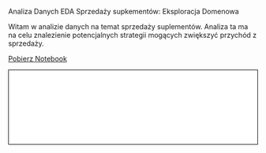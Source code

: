   Analiza Danych EDA Sprzedaży supkementów: Eksploracja Domenowa

Witam w analizie danych na temat sprzedaży suplementów.
Analiza ta ma na celu znalezienie potencjalnych strategii mogących zwiększyć przychód z sprzedaży.
 
<a href="supplements_EDA.ipynb" class="md-button md-button--primary">Pobierz Notebook</a>

<iframe
    id="content"
    src="supplements.html"
    width="100%"
    style="border:1px solid black;overflow:hidden;"
></iframe>
<script>
function resizeIframeToFitContent(iframe) {
    iframe.style.height = (iframe.contentWindow.document.documentElement.scrollHeight + 50) + "px";
    iframe.contentDocument.body.style["overflow"] = 'hidden';
}
window.addEventListener('load', function() {
    var iframe = document.getElementById('content');
    resizeIframeToFitContent(iframe);
});
window.addEventListener('resize', function() {
    var iframe = document.getElementById('content');
    resizeIframeToFitContent(iframe);
});
</script>